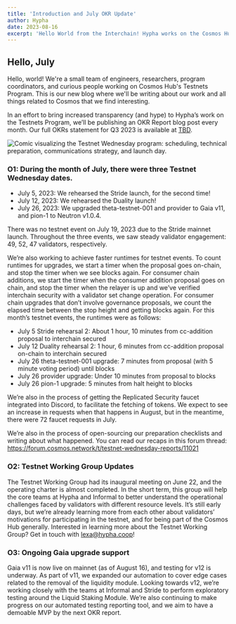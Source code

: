 ```yaml
---
title: 'Introduction and July OKR Update'
author: Hypha
date: 2023-08-16
excerpt: 'Hello World from the Interchain! Hypha works on the Cosmos Hub Testnets Program. Here is a quick summary of the work we shipped in July.'
---
```


## Hello, July

Hello, world! We're a small team of engineers, researchers, program coordinators, and curious people working on Cosmos Hub's Testnets Program. This is our new blog where we'll be writing about our work and all things related to Cosmos that we find interesting.

In an effort to bring increased transparency (and hype) to Hypha’s work on the Testnets Program, we’ll be publishing an OKR Report blog post every month. Our full OKRs statement for Q3 2023 is available at <a href="#">TBD</a>.

<img
  src="{{ '/assets/images/posts/2023-08-15-testnet-wednesday.png' | relative_url }}"
  alt="Comic visualizing the Testnet Wednesday program: scheduling, technical preparation, communications strategy, and launch day."
/>

### O1: During the month of July, there were three Testnet Wednesday dates.

* July 5, 2023: We rehearsed the Stride launch, for the second time!
* July 12, 2023: We rehearsed the Duality launch!
* July 26, 2023: We upgraded theta-testnet-001 and provider to Gaia v11, and pion-1 to Neutron v1.0.4.

There was no testnet event on July 19, 2023 due to the Stride mainnet launch. Throughout the three events, we saw steady validator engagement: 49, 52, 47 validators, respectively.

We’re also working to achieve faster runtimes for testnet events. To count runtimes for upgrades, we start a timer when the proposal goes on-chain, and stop the timer when we see blocks again. For consumer chain additions, we start the timer when the consumer addition proposal goes on chain, and stop the timer when the relayer is up and we’ve verified interchain security with a validator set change operation. For consumer chain upgrades that don’t involve governance proposals, we count the elapsed time between the stop height and getting blocks again. For this month’s testnet events, the runtimes were as follows:

* July 5 Stride rehearsal 2: About 1 hour, 10 minutes from cc-addition proposal to interchain secured
* July 12 Duality rehearsal 2: 1 hour, 6 minutes from cc-addition proposal on-chain to interchain secured
* July 26 theta-testnet-001 upgrade: 7 minutes from proposal (with 5 minute voting period) until blocks
* July 26 provider upgrade: Under 10 minutes from proposal to blocks
* July 26 pion-1 upgrade: 5 minutes from halt height to blocks

We’re also in the process of getting the Replicated Security faucet integrated into Discord, to facilitate the fetching of tokens. We expect to see an increase in requests when that happens in August, but in the meantime, there were 72 faucet requests in July.

We’re also in the process of open-sourcing our preparation checklists and writing about what happened. You can read our recaps in this forum thread:  https://forum.cosmos.network/t/testnet-wednesday-reports/11021 

### O2: Testnet Working Group Updates

The Testnet Working Group had its inaugural meeting on June 22, and the operating charter is almost completed. In the short term, this group will help the core teams at Hypha and Informal to better understand the operational challenges faced by validators with different resource levels. It’s still early days, but we’re already learning more from each other about validators’ motivations for participating in the testnet, and for being part of the Cosmos Hub generally. Interested in learning more about the Testnet Working Group? Get in touch with lexa@hypha.coop!

### O3: Ongoing Gaia upgrade support

Gaia v11 is now live on mainnet (as of August 16), and testing for v12 is underway. As part of v11, we expanded our automation to cover edge cases related to the removal of the liquidity module. Looking towards v12, we’re working closely with the teams at Informal and Stride to perform exploratory testing around the Liquid Staking Module. We’re also continuing to make progress on our automated testing reporting tool, and we aim to have a demoable MVP by the next OKR report.